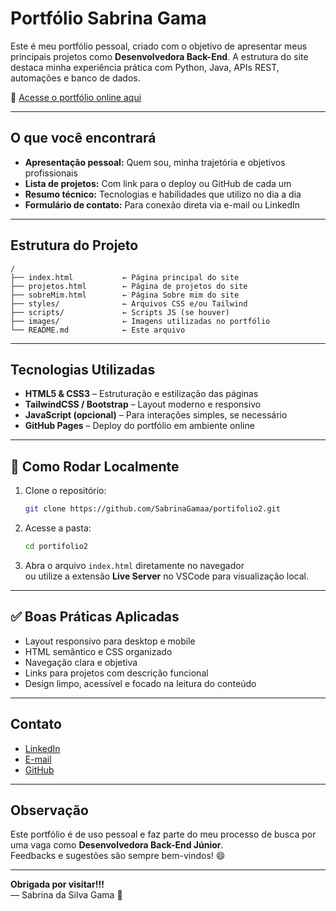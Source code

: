 # Portfólio  Sabrina Gama

Este é meu portfólio pessoal, criado com o objetivo de apresentar meus principais projetos como **Desenvolvedora Back-End**. A estrutura do site destaca minha experiência prática com Python, Java, APIs REST, automações e banco de dados.

🔗 [Acesse o portfólio online aqui](https://sabrinagamaa.github.io/portifolio2/)

---

## O que você encontrará

- **Apresentação pessoal:** Quem sou, minha trajetória e objetivos profissionais
- **Lista de projetos:** Com link para o deploy ou GitHub de cada um
- **Resumo técnico:** Tecnologias e habilidades que utilizo no dia a dia
- **Formulário de contato:** Para conexão direta via e-mail ou LinkedIn

---

## Estrutura do Projeto

```text
/
├── index.html           ← Página principal do site
├── projetos.html        ← Página de projetos do site
├── sobreMim.html        ← Página Sobre mim do site
├── styles/              ← Arquivos CSS e/ou Tailwind
├── scripts/             ← Scripts JS (se houver)
├── images/              ← Imagens utilizadas no portfólio
└── README.md            ← Este arquivo
```

---

## Tecnologias Utilizadas

- **HTML5 & CSS3** – Estruturação e estilização das páginas  
- **TailwindCSS / Bootstrap** – Layout moderno e responsivo  
- **JavaScript (opcional)** – Para interações simples, se necessário  
- **GitHub Pages** – Deploy do portfólio em ambiente online  

---

## 🧪 Como Rodar Localmente

1. Clone o repositório:

   ```bash
   git clone https://github.com/SabrinaGamaa/portifolio2.git
   ```

2. Acesse a pasta:
   ```bash
   cd portifolio2
   ```

3. Abra o arquivo `index.html` diretamente no navegador  
   ou utilize a extensão **Live Server** no VSCode para visualização local.

---

## ✅ Boas Práticas Aplicadas

- Layout responsivo para desktop e mobile  
- HTML semântico e CSS organizado  
- Navegação clara e objetiva  
- Links para projetos com descrição funcional  
- Design limpo, acessível e focado na leitura do conteúdo  

---

## Contato

- [LinkedIn](https://www.linkedin.com/in/sabrina-gama)  
- [E-mail](mailto:sabrinagama0027@gmail.com)  
- [GitHub](https://github.com/SabrinaGamaa)

---

## Observação

Este portfólio é de uso pessoal e faz parte do meu processo de busca por uma vaga como **Desenvolvedora Back-End Júnior**.  
Feedbacks e sugestões são sempre bem-vindos! 😄

---

**Obrigada por visitar!!!**  
— Sabrina da Silva Gama 💜
